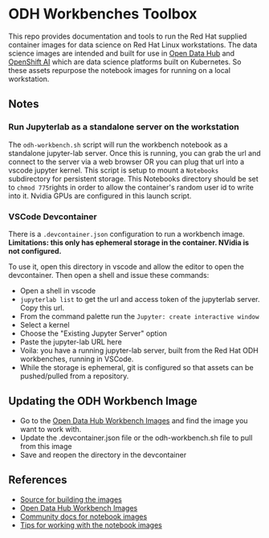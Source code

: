 # ODH Workbenches Toolbox

This repo provides documentation and tools to run the Red Hat supplied 
container images for data science on Red Hat Linux workstations.  The data
science images are intended and built for use in [Open Data Hub](https://github.com/opendatahub-io)
and [OpenShift AI](https://www.redhat.com/en/technologies/cloud-computing/openshift/aiml) which are data science platforms built on Kubernetes.
So these assets repurpose the notebook images for running on a local workstation.

## Notes

### Run Jupyterlab as a standalone server on the workstation
The `odh-workbench.sh` script will run the workbench notebook as a standalone jupyter-lab server.  Once this is running, you can grab the url and
connect to the server via a web browser OR you can plug that url into a vscode jupyter kernel. This script is setup to mount a `Notebooks` subdirectory
for persistent storage.  This Notebooks directory should be set to `chmod 775`rights in order to allow the container's random user id to write into it.
Nvidia GPUs are configured in this launch script.

### VSCode Devcontainer
There is a `.devcontainer.json` configuration to run a workbench image.   
**Limitations: this only has ephemeral storage in the container.  NVidia is not configured.**

To use it, open this directory in vscode and allow the editor to open the devcontainer. 
Then open a shell and issue these commands:
* Open a shell in vscode
* `jupyterlab list` to get the url and access token of the jupyterlab server.  Copy this url.
* From the command palette run the `Jupyter: create interactive window`
* Select a kernel
* Choose the "Existing Jupyter Server" option
* Paste the jupyter-lab URL here
* Voila: you have a running jupyter-lab server, built from the Red Hat ODH workbenches, running in VSCode.
* While the storage is ephemeral, git is configured so that assets can be pushed/pulled from a repository.

## Updating the ODH Workbench Image
* Go to the [Open Data Hub Workbench Images](https://quay.io/repository/opendatahub/workbench-images) and find the image you want to work with.
* Update the .devcontainer.json file or the odh-workbench.sh file to pull from this image
* Save and reopen the directory in the devcontainer

## References
* [Source for building the images](https://github.com/red-hat-data-services/notebooks/tree/main)
* [Open Data Hub Workbench Images](https://quay.io/repository/opendatahub/workbench-images)
* [Community docs for notebook images](https://github.com/opendatahub-io/notebooks/wiki/Developer-Guide)
* [Tips for working with the notebook images](https://ai-on-openshift.io/odh-rhods/custom-notebooks/)